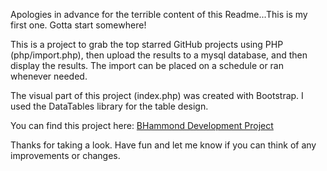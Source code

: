 Apologies in advance for the terrible content of this Readme...This is my first one. Gotta start somewhere!

This is a project to grab the top starred GitHub projects using PHP (php/import.php), then upload the results to a mysql database, and then display the results. The import can be placed on a schedule or ran whenever needed.

The visual part of this project (index.php) was created with Bootstrap. I used the DataTables library for the table design.

You can find this project here: <a href="http://dev.bhdeveloper.com/gitstars/">BHammond Development Project</a>

Thanks for taking a look. Have fun and let me know if you can think of any improvements or changes.
